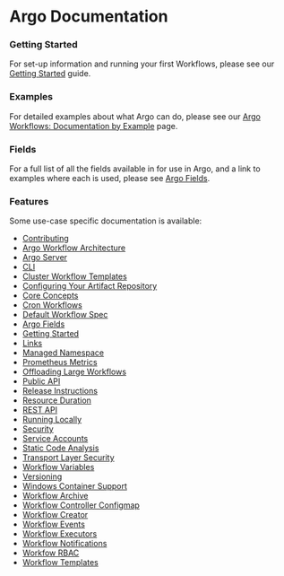 # Argo Documentation

### Getting Started

For set-up information and running your first Workflows, please see our [Getting Started](getting-started.md) guide.

### Examples

For detailed examples about what Argo can do, please see our [Argo Workflows: Documentation by Example](../examples/README.md) page.

### Fields

For a full list of all the fields available in for use in Argo, and a link to examples where each is used, please see [Argo Fields](fields.md).

### Features
Some use-case specific documentation is available:

* [Contributing](CONTRIBUTING.md)
* [Argo Workflow Architecture](architecture.md)
* [Argo Server](argo-server.md)
* [CLI](cli.md)
* [Cluster Workflow Templates](cluster-workflow-templates.md)
* [Configuring Your Artifact Repository](configure-artifact-repository.md)
* [Core Concepts](core-concepts.md)
* [Cron Workflows](cron-workflows.md)
* [Default Workflow Spec](default-workflow-specs.md)
* [Argo Fields](fields.md)
* [Getting Started](getting-started.md)
* [Links](links.md)
* [Managed Namespace](managed-namespace.md)
* [Prometheus Metrics](metrics.md)
* [Offloading Large Workflows](offloading-large-workflows.md)
* [Public API](public-api.md)
* [Release Instructions](releasing.md)
* [Resource Duration](resource-duration.md)
* [REST API](rest-api.md)
* [Running Locally](running-locally.md)
* [Security](security.md)
* [Service Accounts](service-accounts.md)
* [Static Code Analysis](static-code-analysis.md)
* [Transport Layer Security](tls.md)
* [Workflow Variables](variables.md)
* [Versioning](versioning.md)
* [Windows Container Support](windows.md)
* [Workflow Archive](workflow-archive.md)
* [Workflow Controller Configmap](workflow-controller-configmap.md)
* [Workflow Creator](workflow-creator.md)
* [Workflow Events](workflow-events.md)
* [Workflow Executors](workflow-executors.md)
* [Workflow Notifications](workflow-notifications.md)
* [Workfow RBAC](workflow-rbac.md)
* [Workflow Templates](workflow-templates.md)
